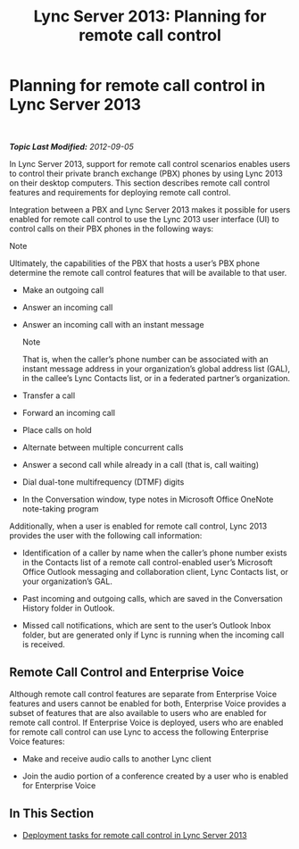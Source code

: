 ﻿---
title: 'Lync Server 2013: Planning for remote call control'
TOCTitle: Planning for remote call control
ms:assetid: 688a0328-1aa7-449f-b5f7-98c876112ed2
ms:mtpsurl: https://technet.microsoft.com/en-us/library/Gg558658(v=OCS.15)
ms:contentKeyID: 48184371
ms.date: 07/23/2014
mtps_version: v=OCS.15
---

<div data-xmlns="http://www.w3.org/1999/xhtml">

<div class="topic" data-xmlns="http://www.w3.org/1999/xhtml" data-msxsl="urn:schemas-microsoft-com:xslt" data-cs="http://msdn.microsoft.com/en-us/">

<div data-asp="http://msdn2.microsoft.com/asp">

# Planning for remote call control in Lync Server 2013

</div>

<div id="mainSection">

<div id="mainBody">

<span> </span>

_**Topic Last Modified:** 2012-09-05_

In Lync Server 2013, support for remote call control scenarios enables users to control their private branch exchange (PBX) phones by using Lync 2013 on their desktop computers. This section describes remote call control features and requirements for deploying remote call control.

Integration between a PBX and Lync Server 2013 makes it possible for users enabled for remote call control to use the Lync 2013 user interface (UI) to control calls on their PBX phones in the following ways:

<div>


> [!NOTE]
> Ultimately, the capabilities of the PBX that hosts a user’s PBX phone determine the remote call control features that will be available to that user.



</div>

  - Make an outgoing call

  - Answer an incoming call

  - Answer an incoming call with an instant message
    
    <div>
    

    > [!NOTE]
    > That is, when the caller’s phone number can be associated with an instant message address in your organization’s global address list (GAL), in the callee’s Lync Contacts list, or in a federated partner’s organization.

    
    </div>

  - Transfer a call

  - Forward an incoming call

  - Place calls on hold

  - Alternate between multiple concurrent calls

  - Answer a second call while already in a call (that is, call waiting)

  - Dial dual-tone multifrequency (DTMF) digits

  - In the Conversation window, type notes in Microsoft Office OneNote note-taking program

Additionally, when a user is enabled for remote call control, Lync 2013 provides the user with the following call information:

  - Identification of a caller by name when the caller’s phone number exists in the Contacts list of a remote call control-enabled user’s Microsoft Office Outlook messaging and collaboration client, Lync Contacts list, or your organization’s GAL.

  - Past incoming and outgoing calls, which are saved in the Conversation History folder in Outlook.

  - Missed call notifications, which are sent to the user’s Outlook Inbox folder, but are generated only if Lync is running when the incoming call is received.

<div>

## Remote Call Control and Enterprise Voice

Although remote call control features are separate from Enterprise Voice features and users cannot be enabled for both, Enterprise Voice provides a subset of features that are also available to users who are enabled for remote call control. If Enterprise Voice is deployed, users who are enabled for remote call control can use Lync to access the following Enterprise Voice features:

  - Make and receive audio calls to another Lync client

  - Join the audio portion of a conference created by a user who is enabled for Enterprise Voice

</div>

<div>

## In This Section

  - [Deployment tasks for remote call control in Lync Server 2013](lync-server-2013-deployment-tasks-for-remote-call-control.md)

</div>

</div>

<span> </span>

</div>

</div>

</div>

